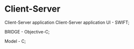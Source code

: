 # Client-Server
Client-Server application
Client-Server application
UI - SWIFT;

BRIDGE - Objective-C;

Model - C;
